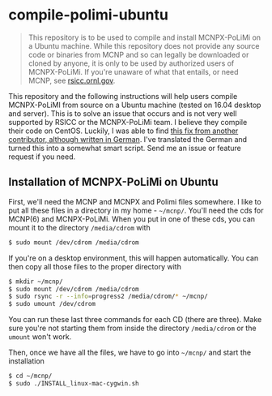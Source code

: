# compile-polimi-ubuntu

> This repository is to be used to compile and install MCNPX-PoLiMi on a
> Ubuntu machine.  While this repository does not provide any source code or
> binaries from MCNP and so can legally be downloaded or cloned by anyone, it is
> only to be used by authorized users of MCNPX-PoLiMi. If you're unaware of what
> that entails, or need MCNP, see [rsicc.ornl.gov](https://rsicc.ornl.gov/).

This repository and the following instructions will help users compile
MCNPX-PoLiMI from source on a Ubuntu machine (tested on 16.04 desktop and
server).  This is to solve an issue that occurs and is not very well supported
by RSICC or the MCNPX-PoLiMi team.  I believe they compile their code on CentOS.
Luckily, I was able to find [this fix from another contributor, although written
in German](https://plus.google.com/108947852622712396341/posts/EPhf2zMvXvP).
I've translated the German and turned this into a somewhat smart script.  Send
me an issue or feature request if you need.

## Installation of MCNPX-PoLiMi on Ubuntu

First, we'll need the MCNP and MCNPX and Polimi files somewhere.  I like to
put all these files in a directory in my home - ``~/mcnp/``.  You'll need the
cds for MCNP(6) and MCNPX-PoLiMi.  When you put in one of these cds, you can
mount it to the directory ``/media/cdrom`` with

```bash
$ sudo mount /dev/cdrom /media/cdrom
```

If you're on a desktop environment, this will happen automatically.  You can
then copy all those files to the proper directory with

```bash
$ mkdir ~/mcnp/
$ sudo mount /dev/cdrom /media/cdrom
$ sudo rsync -r --info=progress2 /media/cdrom/* ~/mcnp/
$ sudo umount /dev/cdrom
```

You can run these last three commands for each CD (there are three).  Make sure
you're not starting them from inside the directory ``/media/cdrom`` or the
``umount`` won't work.

Then, once we have all the files, we have to go into ``~/mcnp/`` and start the
installation

```bash
$ cd ~/mcnp/
$ sudo ./INSTALL_linux-mac-cygwin.sh
```
